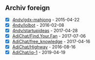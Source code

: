 ## Archiv foreign

- [x] [4ndv/gdx-mahjong](https://github.com/4ndv/gdx-mahjong) - 2015-04-22
- [x] [4ndv/lolbot](https://github.com/4ndv/lolbot) - 2016-02-08
- [x] [4ndv/startupideas](https://github.com/4ndv/startupideas) - 2017-04-28
- [x] [AdiChat/Find.Your.Fan](https://github.com/AdiChat/Find.Your.Fan) - 2017-07-06
- [x] [AdiChat/free_knowledge](https://github.com/AdiChat/free_knowledge) - 2017-04-16
- [x] [AdiChat/Highway](https://github.com/AdiChat/Highway) - 2016-08-16
- [x] [AdiChat/iq-1](https://github.com/AdiChat/iq-1) - 2019-04-19
